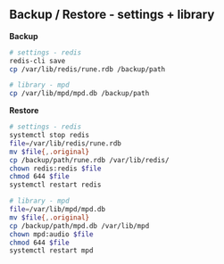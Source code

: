 Backup / Restore - settings + library
---

**Backup**
```sh
# settings - redis
redis-cli save
cp /var/lib/redis/rune.rdb /backup/path  

# library - mpd
cp /var/lib/mpd/mpd.db /backup/path 
```

**Restore**
```sh
# settings - redis
systemctl stop redis
file=/var/lib/redis/rune.rdb
mv $file{,.original}
cp /backup/path/rune.rdb /var/lib/redis/
chown redis:redis $file
chmod 644 $file
systemctl restart redis

# library - mpd
file=/var/lib/mpd/mpd.db
mv $file{,.original}
cp /backup/path/mpd.db /var/lib/mpd
chown mpd:audio $file
chmod 644 $file
systemctl restart mpd
```
